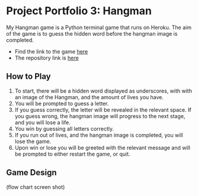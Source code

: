 # Project Portfolio 3: Hangman

My Hangman game is a Python terminal game that runs on Heroku. The aim of the game is to guess the hidden word before the hangman image is completed.

* Find the link to the game [here](https://hangman-pp3-2024-2fbba5f87d9d.herokuapp.com/)
* The repository link is [here](https://github.com/PaulR1209/hangman)

## How to Play

1. To start, there will be a hidden word displayed as underscores, with with an image of the Hangman, and the amount of lives you have.
2. You will be prompted to guess a letter.
3. If you guess correctly, the letter will be revealed in the relevant space. If you guess wrong, the hangman image will progress to the next stage, and you will lose a life.
4. You win by guessing all letters correctly.
5. If you run out of lives, and the hangman image is completed, you will lose the game.
6. Upon win or lose you will be greeted with the relevant message and will be prompted to either restart the game, or quit.

## Game Design

(flow chart screen shot)